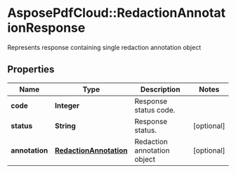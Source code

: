 ﻿# AsposePdfCloud::RedactionAnnotationResponse
Represents response containing single redaction annotation object

## Properties
Name | Type | Description | Notes
------------ | ------------- | ------------- | -------------
**code** | **Integer** | Response status code. | 
**status** | **String** | Response status. | [optional] 
**annotation** | [**RedactionAnnotation**](RedactionAnnotation.md) | Redaction annotation object | [optional] 


